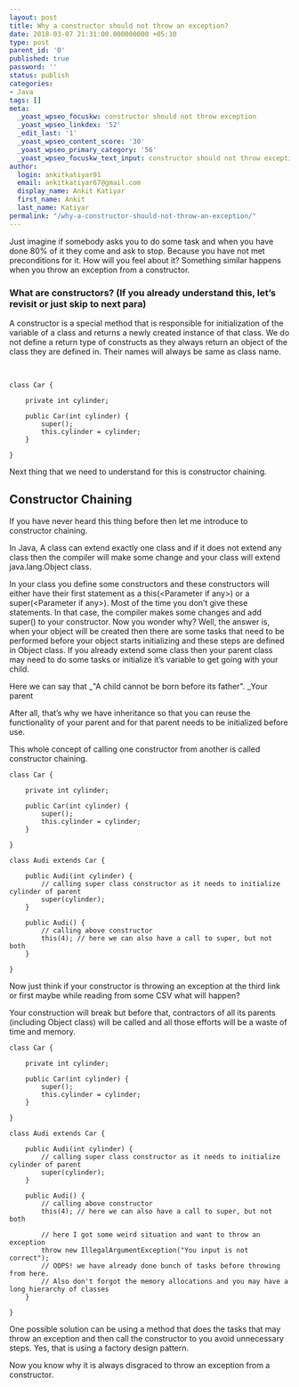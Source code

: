 ```yaml
---
layout: post
title: Why a constructor should not throw an exception?
date: 2018-03-07 21:31:00.000000000 +05:30
type: post
parent_id: '0'
published: true
password: ''
status: publish
categories:
- Java
tags: []
meta:
  _yoast_wpseo_focuskw: constructor should not throw exception
  _yoast_wpseo_linkdex: '52'
  _edit_last: '1'
  _yoast_wpseo_content_score: '30'
  _yoast_wpseo_primary_category: '56'
  _yoast_wpseo_focuskw_text_input: constructor should not throw exception
author:
  login: ankitkatiyar91
  email: ankitkatiyar67@gmail.com
  display_name: Ankit Katiyar
  first_name: Ankit
  last_name: Katiyar
permalink: "/why-a-constructor-should-not-throw-an-exception/"
---
```

Just imagine if somebody asks you to do some task and when you have done 80% of it they come and ask to stop. Because you have not met preconditions for it. How will you feel about it? Something similar happens when you throw an exception from a constructor.

### What are constructors? (If you already understand this, let’s revisit or just skip to next para)

A constructor is a special method that is responsible for initialization of the variable of a class and returns a newly created instance of that class. We do not define a return type of constructs as they always return an object of the class they are defined in. Their names will always be same as class name.

&nbsp;

```
class Car {

	private int cylinder;

	public Car(int cylinder) {
		super();
		this.cylinder = cylinder;
	}

}
```

Next thing that we need to understand for this is constructor chaining.

## Constructor Chaining

If you have never heard this thing before then let me introduce to constructor chaining.

In Java, A class can extend exactly one class and if it does not extend any class then the compiler will make some change and your class will extend java.lang.Object class.

In your class you define some constructors and these constructors will either have their first statement as a this(\<Parameter if any\>) or a super(\<Parameter if any\>). Most of the time you don’t give these statements. In that case, the compiler makes some changes and add super() to your constructor. Now you wonder why? Well, the answer is, when your object will be created then there are some tasks that need to be performed before your object starts initializing and these steps are defined in Object class. If you already extend some class then your parent class may need to do some tasks or initialize it’s variable to get going with your child.

Here we can say that _"A child cannot be born before its father".&nbsp;_Your parent

After all, that’s why we have inheritance so that you can reuse the functionality of your parent and for that parent needs to be initialized before use.

This whole concept of calling one constructor from another is called constructor chaining.

```
class Car {

	private int cylinder;

	public Car(int cylinder) {
		super();
		this.cylinder = cylinder;
	}

}

class Audi extends Car {

	public Audi(int cylinder) {
		// calling super class constructor as it needs to initialize cylinder of parent
		super(cylinder);
	}

	public Audi() {
		// calling above constructor 
		this(4); // here we can also have a call to super, but not both
	}

}
```

Now just think if your constructor is throwing an exception at the third link or first maybe while reading from some CSV what will happen?

Your construction will break but before that, contractors of all its parents (including Object class) will be called and all those efforts will be a waste of time and memory.

```
class Car {

	private int cylinder;

	public Car(int cylinder) {
		super();
		this.cylinder = cylinder;
	}

}

class Audi extends Car {

	public Audi(int cylinder) {
		// calling super class constructor as it needs to initialize cylinder of parent
		super(cylinder);
	}

	public Audi() {
		// calling above constructor 
		this(4); // here we can also have a call to super, but not both
		
		// here I got some weird situation and want to throw an exception
		throw new IllegalArgumentException("You input is not correct");
		// OOPS! we have already done bunch of tasks before throwing from here.
		// Also don't forgot the memory allocations and you may have a long hierarchy of classes
	}

}
```

One possible solution can be using a method that does the tasks that may throw an exception and then call the constructor to you avoid unnecessary steps. Yes, that is using a factory design pattern.

Now you know why it is always disgraced to throw an exception from a constructor.

